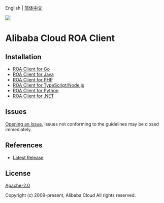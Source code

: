 English | [简体中文](README-CN.md)

![](https://aliyunsdk-pages.alicdn.com/icons/AlibabaCloud.svg)

# Alibaba Cloud ROA Client

## Installation

- [ROA Client for Go](./golang/README.md)
- [ROA Client for Java](./java/README.md)
- [ROA Client for PHP](./php/README.md)
- [ROA Client for TypeScript/Node.js](./ts/README.md)
- [ROA Client for Python](./python/README.md)
- [ROA Client for .NET](./csharp/README.md)

## Issues

[Opening an Issue](https://github.com/aliyun/tea-roa/issues/new), Issues not conforming to the guidelines may be closed immediately.

## References

- [Latest Release](https://github.com/aliyun/tea-roa)

## License

[Apache-2.0](http://www.apache.org/licenses/LICENSE-2.0)

Copyright (c) 2009-present, Alibaba Cloud All rights reserved.
